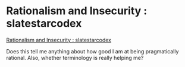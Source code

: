 # Rationalism and Insecurity : slatestarcodex
[Rationalism and Insecurity : slatestarcodex](https://www.reddit.com/r/slatestarcodex/comments/ptgdlt/rationalism_and_insecurity/)

Does this tell me anything about how good I am at being pragmatically rational. Also, whether terminology is really helping me?

<!-- #Readable -->

<!-- {BearID:262178D6-EAFA-4E73-9CDB-CDF9846310BF-860-00000015044F70A2} -->
